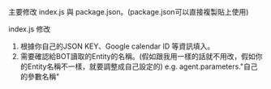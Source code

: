 主要修改 index.js 與 package.json。(package.json可以直接複製貼上使用)

index.js 修改
1. 根據你自己的JSON KEY、Google calendar ID 等資訊填入。
2. 需要確認給BOT讀取的Entity的名稱。(假如跟我用一樣的話就不用改，假如你的Entity名稱不一樣，就要調整成自己設定的)
   e.g. agent.parameters."自己的參數名稱"
